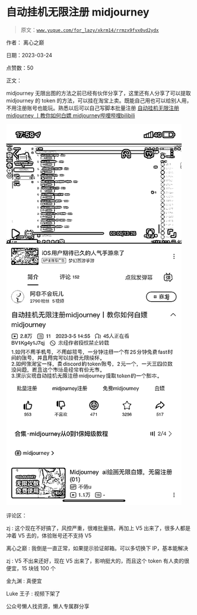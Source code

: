 # 自动挂机无限注册 midjourney

> 原文：[`www.yuque.com/for_lazy/xkrm14/rrmzx9fvx0vd2ydx`](https://www.yuque.com/for_lazy/xkrm14/rrmzx9fvx0vd2ydx)



作者： 离心之巅



日期：2023-03-24



点赞数：50



正文：



midjourney 无限出图的方法之前已经有伙伴分享了，这里还有人分享了可以提取 midjourney 的 token 的方法，可以挂在淘宝上卖。既能自己用也可以给别人用，不用注册账号也能玩。熟悉以后可以自己写脚本批量注册 [自动挂机无限注册 midjourney 丨教你如何白嫖 midjourney哔哩哔哩bilibili](https://b23.tv/gymw24i)



![](img/505826153a479ebc4d354498d867386a.png)  

评论区：



zj : 这个现在不好搞了，风控严重，很难批量搞，再加上 V5 出来了，很多人都是冲着 V5 去的，体验账号还不支持 V5



离心之巅 : 我倒是一直正常，如果提示验证邮箱。可以多切换下 IP，基本能解决



zj : V5 不出来还好，现在 V5 出来了，影响挺大的，而且这个 token 有人卖的很便宜，15 块钱 100 个



金九渊 : 真便宜



Luke 王子 : 视频下架了



公众号懒人找资源，懒人专属群分享

